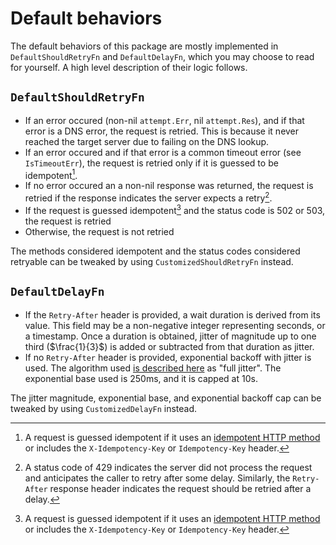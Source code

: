 # Default behaviors

The default behaviors of this package are mostly implemented in `DefaultShouldRetryFn` and `DefaultDelayFn`, which you may choose to read for yourself. A high level description of their logic follows.

## `DefaultShouldRetryFn`

- If an error occured (non-nil `attempt.Err`, nil `attempt.Res`), and if that error is a DNS error, the request is retried. This is because it never reached the target server due to failing on the DNS lookup.
- If an error occured and if that error is a common timeout error (see `IsTimeoutErr`), the request is retried only if it is guessed to be idempotent[^1].
- If no error occured an a non-nil response was returned, the request is retried if the response indicates the server expects a retry[^2].
- If the request is guessed idempotent[^1] and the status code is 502 or 503, the request is retried
- Otherwise, the request is not retried

The methods considered idempotent and the status codes considered retryable can be tweaked by using `CustomizedShouldRetryFn` instead.

## `DefaultDelayFn`

- If the `Retry-After` header is provided, a wait duration is derived from its value. This field may be a non-negative integer representing seconds, or a timestamp. Once a duration is obtained, jitter of magnitude up to one third ($\frac{1}{3}$) is added or subtracted from that duration as jitter.
- If no `Retry-After` header is provided, exponential backoff with jitter is used. The algorithm used [is described here](https://aws.amazon.com/blogs/architecture/exponential-backoff-and-jitter/) as "full jitter". The exponential base used is 250ms, and it is capped at 10s.

The jitter magnitude, exponential base, and exponential backoff cap can be tweaked by using `CustomizedDelayFn` instead.

[^1]: A request is guessed idempotent if it uses an [idempotent HTTP method](-editor.org/rfc/rfc9110.html#name-idempotent-methods) or includes the `X-Idempotency-Key` or `Idempotency-Key` header.
[^2]: A status code of 429 indicates the server did not process the request and anticipates the caller to retry after some delay. Similarly, the `Retry-After` response header indicates the request should be retried after a delay.